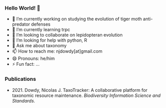 ### Hello World! 👋

- 🔭 I’m currently working on studying the evolution of tiger moth anti-predator defenses
- 🌱 I’m currently learning trpc
- 👯 I’m looking to collaborate on lepidopteran evolution
- 🤔 I’m looking for help with python, R
- 💬 Ask me about taxonomy
- 📫 How to reach me: njdowdy[at]gmail.com
- 😄 Pronouns: he/him
- ⚡ Fun fact: ...

### Publications

- 2021\. Dowdy, Nicolas J. TaxoTracker: A collaborative platform for taxonomic resource maintenance. <i>Biodiversity Information Science and Standards</i>. 
